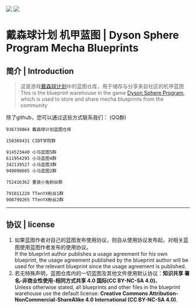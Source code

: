 ![](https://img.shields.io/github/languages/code-size/DSPBluePrints/MechaBluePrints?style=for-the-badge)
![](https://img.shields.io/github/last-commit/DSPBluePrints/MechaBluePrints?style=for-the-badge)

# 戴森球计划 机甲蓝图 | Dyson Sphere Program Mecha Blueprints

## 简介 | Introduction

> 这是游戏[戴森球计划](https://store.steampowered.com/app/1366540/_/)中的蓝图仓库，用于储存与分享来自社区的机甲蓝图 <br> This is the blueprint warehouse in the game [Dyson Sphere Program](https://store.steampowered.com/app/1366540/_/), which is used to store and share mecha blueprints from the community

除了github，您可以通过这些方式联系我们： (QQ群)  

```text
936739864 戴森球计划蓝图仓库
```

```text
150369431 CIDT学院群

914523440 小马蓝图5群
611954295 小马蓝图4群
342139527 小马蓝图3群
949098605 小马蓝图2群

752416362 重装小兔粉丝群

791011229 TTenYX粉丝1群
908799265 TTenYX粉丝2群
```

---

## 协议 | license

1. 如果蓝图作者对自己的蓝图发布使用协议，则自从使用协议发布起，对相关蓝图使用蓝图作者发布的使用协议。<br> If the blueprint author publishes a usage agreement for his own blueprint, the usage agreement published by the blueprint author will be used for the relevant blueprint since the usage agreement is published.
2. 若无特殊声明，蓝图仓库内的一切蓝图及其他文件使用默认协议：**知识共享 署名-非商业性使用-相同方式共享 4.0 国际(CC BY-NC-SA 4.0)**。<br> Unless otherwise stated, all blueprints and other files in the blueprint warehouse use the default license: **Creative Commons Attribution-NonCommercial-ShareAlike 4.0 International (CC BY-NC-SA 4.0)**.
